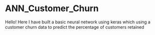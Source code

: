 # ANN_Customer_Churn
Hello!
Here I have built a basic neural network using keras which using a customer churn data to predict the percentage of customers retained
